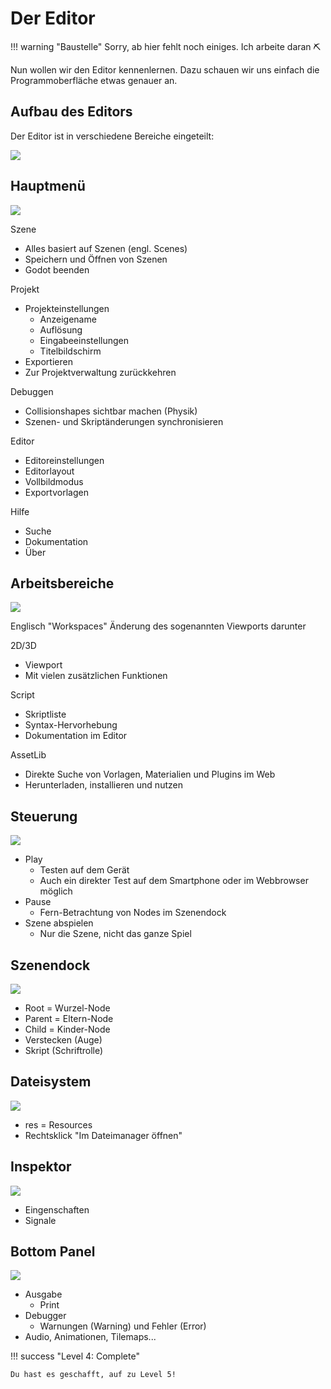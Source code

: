 # Der Editor

!!! warning "Baustelle"
    Sorry, ab hier fehlt noch einiges. Ich arbeite daran ⛏

Nun wollen wir den Editor kennenlernen. Dazu schauen wir uns einfach die Programmoberfläche etwas genauer an.

## Aufbau des Editors

Der Editor ist in verschiedene Bereiche eingeteilt:

![](../assets/)

## Hauptmenü

![](../assets/)

Szene

- Alles basiert auf Szenen (engl. Scenes)
- Speichern und Öffnen von Szenen
- Godot beenden

Projekt

- Projekteinstellungen
    - Anzeigename
    - Auflösung
    - Eingabeeinstellungen
    - Titelbildschirm
- Exportieren
- Zur Projektverwaltung zurückkehren

Debuggen

- Collisionshapes sichtbar machen (Physik)
- Szenen- und Skriptänderungen synchronisieren

Editor

- Editoreinstellungen
- Editorlayout
- Vollbildmodus
- Exportvorlagen

Hilfe

- Suche
- Dokumentation
- Über

## Arbeitsbereiche

![](../assets/)

Englisch "Workspaces"
Änderung des sogenannten Viewports darunter

2D/3D

- Viewport
- Mit vielen zusätzlichen Funktionen

Script

- Skriptliste
- Syntax-Hervorhebung
- Dokumentation im Editor

AssetLib

- Direkte Suche von Vorlagen, Materialien und Plugins im Web
- Herunterladen, installieren und nutzen

## Steuerung

![](../assets/)

- Play
    - Testen auf dem Gerät
    - Auch ein direkter Test auf dem Smartphone oder im Webbrowser möglich
- Pause
    - Fern-Betrachtung von Nodes im Szenendock
- Szene abspielen
    - Nur die Szene, nicht das ganze Spiel

## Szenendock

![](../assets/)

- Root = Wurzel-Node
- Parent = Eltern-Node
- Child = Kinder-Node
- Verstecken (Auge)
- Skript (Schriftrolle)

## Dateisystem

![](../assets/)

- res = Resources
- Rechtsklick "Im Dateimanager öffnen"

## Inspektor

![](../assets/)

- Eingenschaften
- Signale

## Bottom Panel

![](../assets/)

- Ausgabe
    - Print
- Debugger
    - Warnungen (Warning) und Fehler (Error)
- Audio, Animationen, Tilemaps...


!!! success "Level 4: Complete"

    Du hast es geschafft, auf zu Level 5!